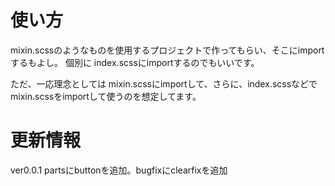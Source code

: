 # 使い方

mixin.scssのようなものを使用するプロジェクトで作ってもらい、そこにimportするもよし。
個別に index.scssにimportするのでもいいです。

ただ、一応理念としては mixin.scssにimportして、さらに、index.scssなどでmixin.scssをimportして使うのを想定してます。

# 更新情報

ver0.0.1 partsにbuttonを追加。bugfixにclearfixを追加
